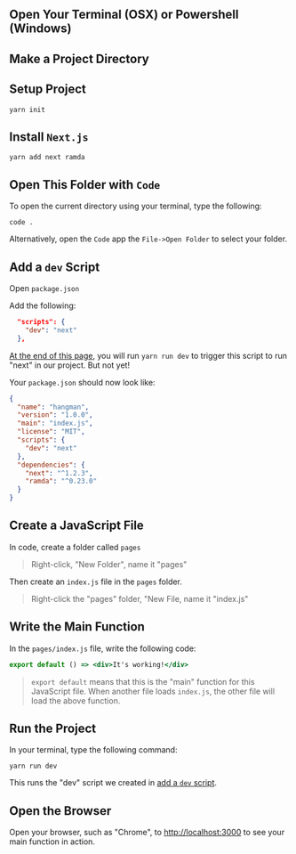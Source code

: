 ## Open Your Terminal (OSX) or Powershell (Windows)

## Make a Project Directory

## Setup Project

`yarn init`

## Install `Next.js`

`yarn add next ramda`

## Open This Folder with `Code`

To open the current directory using your terminal, type the following:

`code .`

Alternatively, open the `Code` app the `File->Open Folder` to select
your folder.

## Add a `dev` Script

Open `package.json`

Add the following:
```json
  "scripts": {
    "dev": "next"
  },
```

[At the end of this page](#run-the-project), you will run `yarn run dev` to trigger this 
script to run "next" in our project. But not yet!

Your `package.json` should now look like:
```json
{
  "name": "hangman",
  "version": "1.0.0",
  "main": "index.js",
  "license": "MIT",
  "scripts": {
    "dev": "next"
  },
  "dependencies": {
    "next": "^1.2.3",
    "ramda": "^0.23.0"
  }
}
```

## Create a JavaScript File
In code, create a folder called `pages`

> Right-click, "New Folder", name it "pages"

Then create an `index.js` file in the `pages` folder.

> Right-click the "pages" folder, "New File, name it "index.js"

## Write the Main Function

In the `pages/index.js` file, write the following code:

```jsx
export default () => <div>It's working!</div>
```

> `export default` means that this is the "main" function for this JavaScript file.
When another file loads `index.js`, the other file will load the above function.


## Run the Project

In your terminal, type the following command:

`yarn run dev`

This runs the "dev" script we created in [add a `dev` script](#add-a-dev-script).


## Open the Browser

Open your browser, such as "Chrome", to [http://localhost:3000](http://localhost:3000)
to see your main function in action.